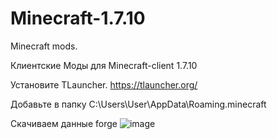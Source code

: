 # Minecraft-1.7.10
Minecraft mods.

Клиентские Моды для Minecraft-client 1.7.10

Установите TLauncher. https://tlauncher.org/

Добавьте в папку C:\Users\User\AppData\Roaming\.minecraft

Скачиваем данные forge
![image](https://user-images.githubusercontent.com/32459501/181084602-94957ecf-e6d2-447a-a65b-45f9d59a6809.png)
